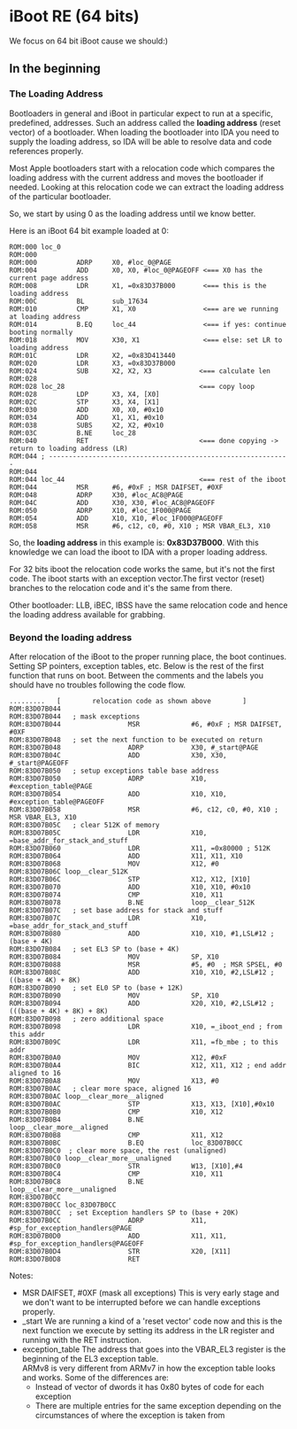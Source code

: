 # iBoot RE (64 bits)

We focus on 64 bit iBoot cause we should:)

## In the beginning

### The Loading Address

Bootloaders in general and iBoot in particular expect to run at a specific, predefined, addresses.
Such an address called the __loading address__ (reset vector) of a bootloader.
When loading the bootloader into IDA you need to supply the loading address, so IDA will be able to resolve data and code references properly.

Most Apple bootloaders start with a relocation code which compares the loading address with the current address and moves the bootloader if needed.
Looking at this relocation code we can extract the loading address of the particular bootloader.

So, we start by using 0 as the loading address until we know better.

Here is an iBoot 64 bit example loaded at 0:
~~~ data
ROM:000 loc_0                            
ROM:000                                 
ROM:000          ADRP     X0, #loc_0@PAGE
ROM:004          ADD      X0, X0, #loc_0@PAGEOFF <=== X0 has the current page address
ROM:008          LDR      X1, =0x83D37B000       <=== this is the loading address
ROM:00C          BL       sub_17634              
ROM:010          CMP      X1, X0                 <=== are we running at loading address
ROM:014          B.EQ     loc_44                 <=== if yes: continue booting normally
ROM:018          MOV      X30, X1                <=== else: set LR to loading address
ROM:01C          LDR      X2, =0x83D413440
ROM:020          LDR      X3, =0x83D37B000
ROM:024          SUB      X2, X2, X3            <=== calculate len
ROM:028
ROM:028 loc_28                                  <=== copy loop
ROM:028          LDP      X3, X4, [X0]
ROM:02C          STP      X3, X4, [X1]
ROM:030          ADD      X0, X0, #0x10
ROM:034          ADD      X1, X1, #0x10
ROM:038          SUBS     X2, X2, #0x10
ROM:03C          B.NE     loc_28
ROM:040          RET                            <=== done copying -> return to loading address (LR)
ROM:044 ; -------------------------------------------------------------
ROM:044
ROM:044 loc_44                                  <=== rest of the iboot
ROM:044          MSR      #6, #0xF ; MSR DAIFSET, #0XF  
ROM:048          ADRP     X30, #loc_AC8@PAGE
ROM:04C          ADD      X30, X30, #loc_AC8@PAGEOFF
ROM:050          ADRP     X10, #loc_1F000@PAGE
ROM:054          ADD      X10, X10, #loc_1F000@PAGEOFF
ROM:058          MSR      #6, c12, c0, #0, X10 ; MSR VBAR_EL3, X10
~~~

So, the __loading address__ in this example is: __0x83D37B000__.
With this knowledge we can load the iboot to IDA with a proper loading address.

For 32 bits iboot the relocation code works the same, but it's not the first code. 
The iboot starts with an exception vector.The first vector (reset) branches to the relocation code and it's the same from there.

Other bootloader: LLB, iBEC, IBSS have the same relocation code and hence the loading address available for grabbing.


### Beyond the loading address

After relocation of the iBoot to the proper running place, the boot continues.
Setting SP pointers, exception tables, etc.
Below is the rest of the first function that runs on boot.
Between the comments and the labels you should have no troubles following the code flow.


~~~ data
.........   [        relocation code as shown above        ]
ROM:83D07B044   
ROM:83D07B044   ; mask exceptions
ROM:83D07B044                 MSR             #6, #0xF ; MSR DAIFSET, #0XF
ROM:83D07B048   ; set the next function to be executed on return
ROM:83D07B048                 ADRP            X30, #_start@PAGE
ROM:83D07B04C                 ADD             X30, X30, #_start@PAGEOFF
ROM:83D07B050   ; setup exceptions table base address
ROM:83D07B050                 ADRP            X10, #exception_table@PAGE
ROM:83D07B054                 ADD             X10, X10, #exception_table@PAGEOFF
ROM:83D07B058                 MSR             #6, c12, c0, #0, X10 ; MSR VBAR_EL3, X10
ROM:83D07B05C   ; clear 512K of memory
ROM:83D07B05C                 LDR             X10, =base_addr_for_stack_and_stuff
ROM:83D07B060                 LDR             X11, =0x80000 ; 512K
ROM:83D07B064                 ADD             X11, X11, X10
ROM:83D07B068                 MOV             X12, #0
ROM:83D07B06C loop__clear_512K
ROM:83D07B06C                 STP             X12, X12, [X10]
ROM:83D07B070                 ADD             X10, X10, #0x10
ROM:83D07B074                 CMP             X10, X11
ROM:83D07B078                 B.NE            loop__clear_512K
ROM:83D07B07C   ; set base address for stack and stuff
ROM:83D07B07C                 LDR             X10, =base_addr_for_stack_and_stuff
ROM:83D07B080                 ADD             X10, X10, #1,LSL#12 ; (base + 4K)
ROM:83D07B084   ; set EL3 SP to (base + 4K)
ROM:83D07B084                 MOV             SP, X10
ROM:83D07B088                 MSR             #5, #0  ; MSR SPSEL, #0
ROM:83D07B08C                 ADD             X10, X10, #2,LSL#12 ; ((base + 4K) + 8K)
ROM:83D07B090   ; set EL0 SP to (base + 12K)
ROM:83D07B090                 MOV             SP, X10
ROM:83D07B094                 ADD             X20, X10, #2,LSL#12 ; (((base + 4K) + 8K) + 8K)
ROM:83D07B098   ; zero additional space
ROM:83D07B098                 LDR             X10, =_iboot_end ; from this addr
ROM:83D07B09C                 LDR             X11, =fb_mbe ; to this addr
ROM:83D07B0A0                 MOV             X12, #0xF
ROM:83D07B0A4                 BIC             X12, X11, X12 ; end addr aligned to 16
ROM:83D07B0A8                 MOV             X13, #0
ROM:83D07B0AC   ; clear more space, aligned 16
ROM:83D07B0AC loop__clear_more__aligned
ROM:83D07B0AC                 STP             X13, X13, [X10],#0x10
ROM:83D07B0B0                 CMP             X10, X12
ROM:83D07B0B4                 B.NE            loop__clear_more__aligned
ROM:83D07B0B8                 CMP             X11, X12
ROM:83D07B0BC                 B.EQ            loc_83D07B0CC
ROM:83D07B0C0  ; clear more space, the rest (unaligned)
ROM:83D07B0C0 loop__clear_more__unaligned
ROM:83D07B0C0                 STR             W13, [X10],#4
ROM:83D07B0C4                 CMP             X10, X11
ROM:83D07B0C8                 B.NE            loop__clear_more__unaligned
ROM:83D07B0CC
ROM:83D07B0CC loc_83D07B0CC
ROM:83D07B0CC  ; set Exception handlers SP to (base + 20K)
ROM:83D07B0CC                 ADRP            X11, #sp_for_exception_handlers@PAGE
ROM:83D07B0D0                 ADD             X11, X11, #sp_for_exception_handlers@PAGEOFF
ROM:83D07B0D4                 STR             X20, [X11]
ROM:83D07B0D8                 RET
~~~


Notes:
- MSR DAIFSET, #0XF (mask all exceptions)
  This is very early stage and we don't want to be interrupted before we can handle exceptions properly.
- _start
  We are running a kind of a 'reset vector' code now and this is the next
  function we execute by setting its address in the LR register and running with the RET instruction.
- exception_table
  The address that goes into the VBAR_EL3 register is the beginning of the EL3 exception table.  
  ARMv8 is very different from ARMv7 in how the exception table looks and works.
  Some of the differences are:
  - Instead of vector of dwords it has 0x80 bytes of code for each exception
  - There are multiple entries for the same exception depending on the circumstances of where the exception is taken from



